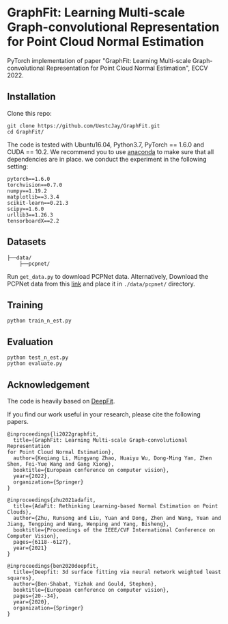 # GraphFit: Learning Multi-scale Graph-convolutional Representation for  Point Cloud Normal Estimation
PyTorch implementation of paper "GraphFit: Learning Multi-scale Graph-convolutional Representation 
for Point Cloud Normal Estimation", ECCV 2022.

## Installation
Clone this repo:
```
git clone https://github.com/UestcJay/GraphFit.git
cd GraphFit/
```
The code is tested with Ubuntu16.04, Python3.7, PyTorch == 1.6.0 and CUDA == 10.2. We recommend you to use [anaconda](https://www.anaconda.com/) to make sure that all dependencies are in place. we conduct the experiment in the following setting:
```
pytorch==1.6.0
torchvision==0.7.0
numpy==1.19.2
matplotlib==3.3.4
scikit-learn==0.21.3
scipy==1.6.0
urllib3==1.26.3
tensorboardX==2.2
```
## Datasets
```
├──data/
    ├──pcpnet/
```
Run `get_data.py` to download PCPNet data.
Alternatively, Download the PCPNet data from this [link](http://geometry.cs.ucl.ac.uk/projects/2018/pcpnet/pclouds.zip) and place it in  `./data/pcpnet/` directory.

## Training
```
python train_n_est.py
```

## Evaluation
```
python test_n_est.py
python evaluate.py
```

## Acknowledgement
The code is heavily based on [DeepFit](https://github.com/sitzikbs/DeepFit).

If you find our work useful in your research, please cite the following papers.

```
@inproceedings{li2022graphfit,
  title={GraphFit: Learning Multi-scale Graph-convolutional Representation 
for Point Cloud Normal Estimation},
  author={Keqiang Li, Mingyang Zhao, Huaiyu Wu, Dong-Ming Yan, Zhen Shen, Fei-Yue Wang and Gang Xiong},
  booktitle={European conference on computer vision},
  year={2022},
  organization={Springer}
}

@inproceedings{zhu2021adafit,
  title={AdaFit: Rethinking Learning-based Normal Estimation on Point Clouds},
  author={Zhu, Runsong and Liu, Yuan and Dong, Zhen and Wang, Yuan and Jiang, Tengping and Wang, Wenping and Yang, Bisheng},
  booktitle={Proceedings of the IEEE/CVF International Conference on Computer Vision},
  pages={6118--6127},
  year={2021}
}

@inproceedings{ben2020deepfit,
  title={Deepfit: 3d surface fitting via neural network weighted least squares},
  author={Ben-Shabat, Yizhak and Gould, Stephen},
  booktitle={European conference on computer vision},
  pages={20--34},
  year={2020},
  organization={Springer}
}
```